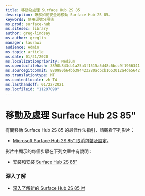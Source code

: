 ```yaml
---
title: 移動及處理 Surface Hub 2S 85
description: 瞭解如何安全地移動 Surface Hub 2S 85。
keywords: 使用逗號分隔值
ms.prod: surface-hub
ms.sitesec: library
author: greg-lindsay
ms.author: greglin
manager: laurawi
audience: Admin
ms.topic: article
ms.date: 01/21/2020
ms.localizationpriority: Medium
ms.openlocfilehash: 3890b843cb1a25a3f1515a5d48c6bcc9f1966341
ms.sourcegitcommit: 880980b64bb394423280acbcb1653012a4de5642
ms.translationtype: MT
ms.contentlocale: zh-TW
ms.lasthandoff: 01/22/2021
ms.locfileid: "11297098"
---
```

# 移動及處理 Surface Hub 2S 85"

有關移動 Surface Hub 2S 85 的最佳作法指引，請觀看下列影片： 
- [Microsoft Surface Hub 2S 85" 取消包裝及設定](https://aka.ms/Hub2S85Unboxing)。 

影片中顯示的每個步驟在下列文章中有說明：

- [安裝和安裝 Surface Hub 2S 85"](surface-hub-2s-85-install-mount.md)

### 深入了解
- [深入了解新的 Surface Hub 2S 85 吋](https://techcommunity.microsoft.com/t5/surface-it-pro-blog/inside-look-at-the-new-surface-hub-2s-85/ba-p/1721773)

